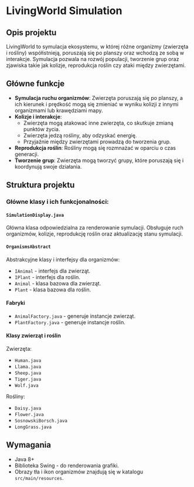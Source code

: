 # LivingWorld Simulation

## Opis projektu

LivingWorld to symulacja ekosystemu, w której różne organizmy (zwierzęta i rośliny) współistnieją, poruszają się po planszy oraz wchodzą ze sobą w interakcje. Symulacja pozwala na rozwój populacji, tworzenie grup oraz zjawiska takie jak kolizje, reprodukcja roślin czy ataki między zwierzętami.

## Główne funkcje

- **Symulacja ruchu organizmów**: Zwierzęta poruszają się po planszy, a ich kierunek i prędkość mogą się zmieniać w wyniku kolizji z innymi organizmami lub krawędziami mapy.
- **Kolizje i interakcje**:
  - Zwierzęta mogą atakować inne zwierzęta, co skutkuje zmianą punktów życia.
  - Zwierzęta jedzą rośliny, aby odzyskać energię.
  - Przyjaźnie między zwierzętami prowadzą do tworzenia grup.
- **Reprodukcja roślin**: Rośliny mogą się rozmnażać w oparciu o czas generacji.
- **Tworzenie grup**: Zwierzęta mogą tworzyć grupy, które poruszają się i koordynują swoje działania.

## Struktura projektu

### Główne klasy i ich funkcjonalności:

#### `SimulationDisplay.java`

Główna klasa odpowiedzialna za renderowanie symulacji. Obsługuje ruch organizmów, kolizje, reprodukcję roślin oraz aktualizację stanu symulacji.

#### `OrganismsAbstract`

Abstrakcyjne klasy i interfejsy dla organizmów:
- `IAnimal` - interfejs dla zwierząt.
- `IPlant` - interfejs dla roślin.
- `Animal` - klasa bazowa dla zwierząt.
- `Plant` - klasa bazowa dla roślin.

#### Fabryki

- `AnimalFactory.java` - generuje instancje zwierząt.
- `PlantFactory.java` - generuje instancje roślin.

#### Klasy zwierząt i roślin

Zwierzęta:
- `Human.java`
- `Llama.java`
- `Sheep.java`
- `Tiger.java`
- `Wolf.java`

Rośliny:
- `Daisy.java`
- `Flower.java`
- `SosnowskiBorsch.java`
- `LongGrass.java`

## Wymagania

- Java 8+
- Biblioteka Swing - do renderowania grafiki.
- Obrazy tła i ikon organizmów znajdują się w katalogu `src/main/resources`.

